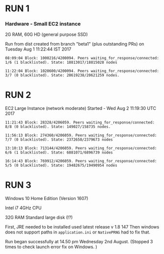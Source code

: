 # RUN 1
### Hardware - Small EC2 instance 

2G RAM, 60G HD (general purpose SSD)

Run from dist created from branch "beta1" (plus outstanding PRs) on Tuesday Aug 1 11:22:44 IST 2017

```
08:09:04 Block: 1000216/4200094. Peers waiting_for_response/connected: 1/6 (1 blacklisted). State: 18813017/18815028 nodes
```
```
11:22:04 Block: 1020600/4200094. Peers waiting_for_response/connected: 3/7 (0 blacklisted). State: 20619238/20621259 nodes.
```
# RUN 2

EC2 Large Instance (network moderate)
Started - Wed Aug  2 11:19:30 UTC 2017

```
11:21:43 Block: 28328/4206059. Peers waiting_for_response/connected: 8/8 (0 blacklisted). State: 149027/158735 nodes.
```
```
11:56:13 Block: 274360/4206059. Peers waiting_for_response/connected: 7/7 (0 blacklisted). State: 2372650/2379673 nodes
```
```
13:10:13 Block: 713144/4206059. Peers waiting_for_response/connected: 6/6 (1 blacklisted). State: 6881071/6896739 nodes
```
```
16:14:43 Block: 769912/4206059. Peers waiting_for_response/connected: 5/5 (0 blacklisted). State: 19482675/19490954 nodes
```
# RUN 3

Windows 10 Home Edition (Version 1607)

Intel i7 4GHz CPU

32G RAM
Standard large disk (!?)

First, JRE needed to be installed used latest release v 1.8 147
Then windows does not support paths in `application.ini` or `NativePRNG` had to fix that. 

Run began successfully at 14.50 pm Wednesday 2nd August.
(Stopped 3 times to check launch error fix on Windows. )